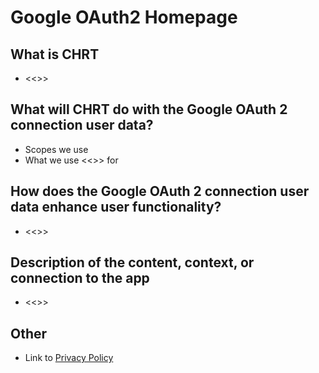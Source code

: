 # Google OAuth2 Homepage

## What is CHRT

- <<>>

## What will CHRT do with the Google OAuth 2 connection user data?

- Scopes we use
- What we use <<>> for

## How does the Google OAuth 2 connection user data enhance user functionality?

- <<>>

## Description of the content, context, or connection to the app

- <<>>

## Other

- Link to [Privacy Policy](https://chrt.com/privacy)
